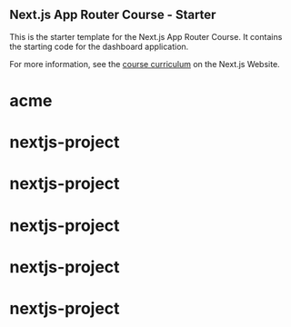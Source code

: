 ## Next.js App Router Course - Starter

This is the starter template for the Next.js App Router Course. It contains the starting code for the dashboard application.

For more information, see the [course curriculum](https://nextjs.org/learn) on the Next.js Website.
# acme
# nextjs-project
# nextjs-project
# nextjs-project
# nextjs-project
# nextjs-project
